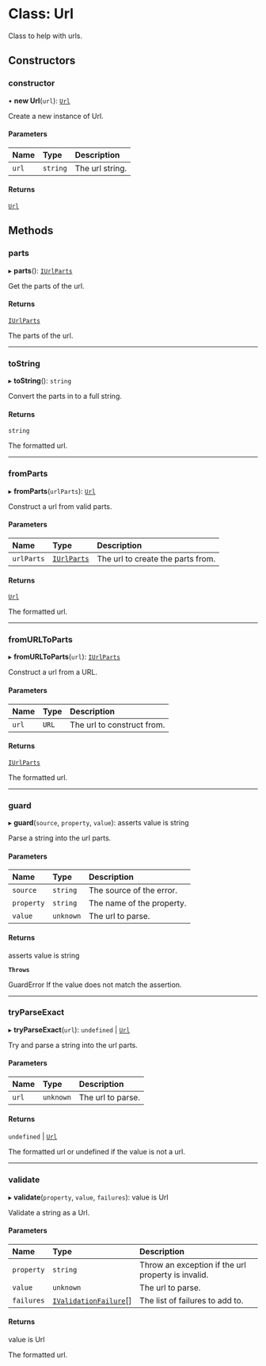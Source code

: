 # Class: Url

Class to help with urls.

## Constructors

### constructor

• **new Url**(`url`): [`Url`](Url.md)

Create a new instance of Url.

#### Parameters

| Name  | Type     | Description     |
| :---- | :------- | :-------------- |
| `url` | `string` | The url string. |

#### Returns

[`Url`](Url.md)

## Methods

### parts

▸ **parts**(): [`IUrlParts`](../interfaces/IUrlParts.md)

Get the parts of the url.

#### Returns

[`IUrlParts`](../interfaces/IUrlParts.md)

The parts of the url.

---

### toString

▸ **toString**(): `string`

Convert the parts in to a full string.

#### Returns

`string`

The formatted url.

---

### fromParts

▸ **fromParts**(`urlParts`): [`Url`](Url.md)

Construct a url from valid parts.

#### Parameters

| Name       | Type                                      | Description                       |
| :--------- | :---------------------------------------- | :-------------------------------- |
| `urlParts` | [`IUrlParts`](../interfaces/IUrlParts.md) | The url to create the parts from. |

#### Returns

[`Url`](Url.md)

The formatted url.

---

### fromURLToParts

▸ **fromURLToParts**(`url`): [`IUrlParts`](../interfaces/IUrlParts.md)

Construct a url from a URL.

#### Parameters

| Name  | Type  | Description                |
| :---- | :---- | :------------------------- |
| `url` | `URL` | The url to construct from. |

#### Returns

[`IUrlParts`](../interfaces/IUrlParts.md)

The formatted url.

---

### guard

▸ **guard**(`source`, `property`, `value`): asserts value is string

Parse a string into the url parts.

#### Parameters

| Name       | Type      | Description               |
| :--------- | :-------- | :------------------------ |
| `source`   | `string`  | The source of the error.  |
| `property` | `string`  | The name of the property. |
| `value`    | `unknown` | The url to parse.         |

#### Returns

asserts value is string

**`Throws`**

GuardError If the value does not match the assertion.

---

### tryParseExact

▸ **tryParseExact**(`url`): `undefined` \| [`Url`](Url.md)

Try and parse a string into the url parts.

#### Parameters

| Name  | Type      | Description       |
| :---- | :-------- | :---------------- |
| `url` | `unknown` | The url to parse. |

#### Returns

`undefined` \| [`Url`](Url.md)

The formatted url or undefined if the value is not a url.

---

### validate

▸ **validate**(`property`, `value`, `failures`): value is Url

Validate a string as a Url.

#### Parameters

| Name       | Type                                                          | Description                                        |
| :--------- | :------------------------------------------------------------ | :------------------------------------------------- |
| `property` | `string`                                                      | Throw an exception if the url property is invalid. |
| `value`    | `unknown`                                                     | The url to parse.                                  |
| `failures` | [`IValidationFailure`](../interfaces/IValidationFailure.md)[] | The list of failures to add to.                    |

#### Returns

value is Url

The formatted url.
